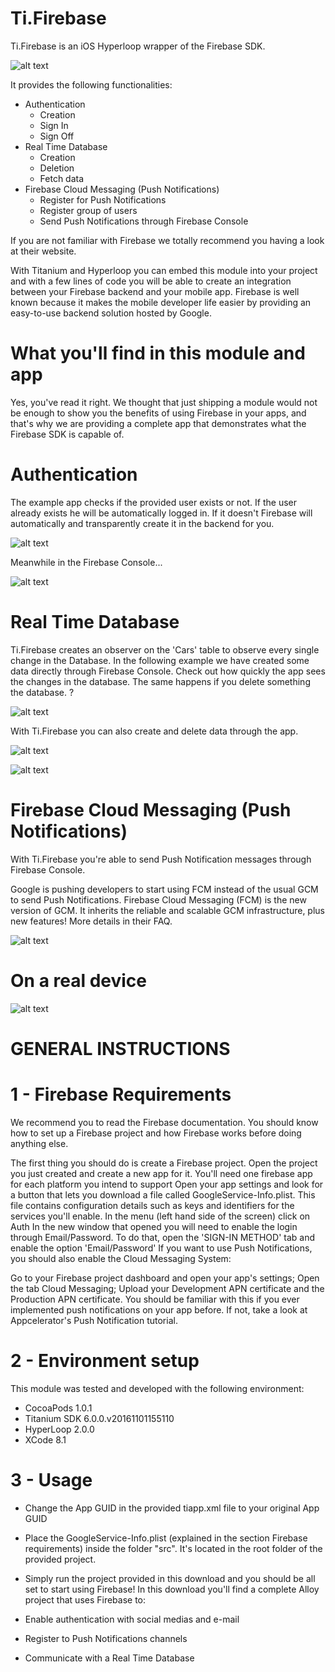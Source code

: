 # Ti.Firebase
Ti.Firebase is an iOS Hyperloop wrapper of the Firebase SDK.

![alt text](https://loopmodules.com/wp-content/uploads/edd/2016/08/Firebase.png)

It provides the following functionalities:

  * Authentication
    * Creation
    * Sign In
    * Sign Off
  * Real Time Database
    * Creation
    * Deletion
    * Fetch data
  * Firebase Cloud Messaging (Push Notifications)
    * Register for Push Notifications
    * Register group of users
    * Send Push Notifications through Firebase Console

If you are not familiar with Firebase we totally recommend you having a look at their website.

With Titanium and Hyperloop you can embed this module into your project and with a few lines of code you will be able to create an integration between your Firebase backend and your mobile app. Firebase is well known because it makes the mobile developer life easier by providing an easy-to-use backend solution hosted by Google.

# What you'll find in this module and app
Yes, you've read it right. We thought that just shipping a module would not be enough to show you the benefits of using Firebase in your apps, and that's why we are providing a complete app that demonstrates what the Firebase SDK is capable of.

# Authentication
The example app checks if the provided user exists or not. If the user already exists he will be automatically logged in. If it doesn't Firebase will automatically and transparently create it in the backend for you.

![alt text](https://i2.wp.com/loopmodules.com/wp-content/uploads/edd/2016/09/Sep.-23-2016-15-59-51.gif)

Meanwhile in the Firebase Console...

![alt text](https://i2.wp.com/loopmodules.com/wp-content/uploads/edd/2016/09/Sep.-23-2016-15-50-42.gif)

# Real Time Database
Ti.Firebase creates an observer on the 'Cars' table to observe every single change in the Database. In the following example we have created some data directly through Firebase Console. Check out how quickly the app sees the changes in the database. The same happens if you delete something the database. ?

![alt text](https://i2.wp.com/loopmodules.com/wp-content/uploads/edd/2016/09/Sep.-23-2016-16-07-19.gif)

With Ti.Firebase you can also create and delete data through the app.

![alt text](https://i2.wp.com/loopmodules.com/wp-content/uploads/edd/2016/09/Sep.-23-2016-16-22-01.gif)

![alt text](https://i0.wp.com/loopmodules.com/wp-content/uploads/edd/2016/09/Sep.-23-2016-16-24-48.gif)

# Firebase Cloud Messaging (Push Notifications)
With Ti.Firebase you're able to send Push Notification messages through Firebase Console.

Google is pushing developers to start using FCM instead of the usual GCM to send Push Notifications.
Firebase Cloud Messaging (FCM) is the new version of GCM. It inherits the reliable and scalable GCM infrastructure, plus new features! More details in their FAQ.

![alt text](https://i1.wp.com/loopmodules.com/wp-content/uploads/edd/2016/09/Sep.-23-2016-16-29-48.gif)

# On a real device

![alt text](https://i0.wp.com/loopmodules.com/wp-content/uploads/edd/2016/09/IMG_2095.png)

# GENERAL INSTRUCTIONS

# 1 - Firebase Requirements
We recommend you to read the Firebase documentation. You should know how to set up a Firebase project and how Firebase works before doing anything else.

The first thing you should do is create a Firebase project. 
Open the project you just created and create a new app for it. You'll need one firebase app for each platform you intend to support
Open your app settings and look for a button that lets you download a file called GoogleService-Info.plist. This file contains configuration details such as keys and identifiers for the services you'll enable.
In the menu (left hand side of the screen) click on Auth
In the new window that opened you will need to enable the login through Email/Password. To do that, open the 'SIGN-IN METHOD' tab and enable the option 'Email/Password'
If you want to use Push Notifications, you should also enable the Cloud Messaging System:

Go to your Firebase project dashboard and open your app's settings;
Open the tab Cloud Messaging;
Upload your Development APN certificate and the Production APN certificate. You should be familiar with this if you ever implemented push notifications on your app before. If not, take a look at Appcelerator's Push Notification tutorial.

# 2 - Environment setup
This module was tested and developed with the following environment:

  * CocoaPods 1.0.1
  * Titanium SDK 6.0.0.v20161101155110
  * HyperLoop 2.0.0
  * XCode 8.1

# 3 - Usage
  * Change the App GUID in the provided tiapp.xml file to your original App GUID
  * Place the GoogleService-Info.plist (explained in the section Firebase requirements) inside the folder "src". It's located in the root folder of the provided project.
  * Simply run the project provided in this download and you should be all set to start using Firebase!
In this download you'll find a complete Alloy project that uses Firebase to:

  * Enable authentication with social medias and e-mail
  * Register to Push Notifications channels
  * Communicate with a Real Time Database
